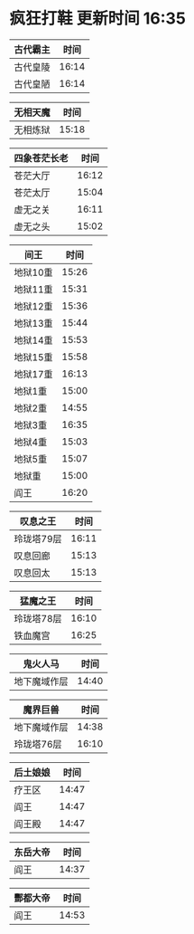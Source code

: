 # 疯狂打鞋 更新时间 16:35

| 古代霸主   | 时间    |
|--------|-------|
| 古代皇陵 | 16:14 |
| 古代皇陋 | 16:14 |

| 无相天魔   | 时间    |
|--------|-------|
| 无相炼狱 | 15:18 |

| 四象苍茫长老   | 时间    |
|--------|-------|
| 苍茫大厅 | 16:12 |
| 苍茫太厅 | 15:04 |
| 虚无之关 | 16:11 |
| 虚无之头 | 15:02 |

| 间王   | 时间    |
|--------|-------|
| 地狱10重 | 15:26 |
| 地狱11重 | 15:31 |
| 地狱12重 | 15:36 |
| 地狱13重 | 15:44 |
| 地狱14重 | 15:53 |
| 地狱15重 | 15:58 |
| 地狱17重 | 16:13 |
| 地狱1重 | 15:00 |
| 地狱2重 | 14:55 |
| 地狱3重 | 16:35 |
| 地狱4重 | 15:03 |
| 地狱5重 | 15:07 |
| 地狱重 | 15:00 |
| 阎王 | 16:20 |

| 叹息之王   | 时间    |
|--------|-------|
| 玲珑塔79层 | 16:11 |
| 叹息回廊 | 15:13 |
| 叹息回太 | 15:13 |

| 猛魔之王   | 时间    |
|--------|-------|
| 玲珑塔78层 | 16:10 |
| 铁血魔宫 | 16:25 |

| 鬼火人马   | 时间    |
|--------|-------|
| 地下魔域作层 | 14:40 |

| 魔界巨兽   | 时间    |
|--------|-------|
| 地下魔域作层 | 14:38 |
| 玲珑塔76层 | 16:10 |

| 后土娘娘   | 时间    |
|--------|-------|
| 疗王区 | 14:47 |
| 阎王 | 14:47 |
| 阎王殿 | 14:47 |

| 东岳大帝   | 时间    |
|--------|-------|
| 阎王 | 14:37 |

| 酆都大帝   | 时间    |
|--------|-------|
| 阎王 | 14:53 |